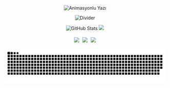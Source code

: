 <!-- README.md -->
<div align="center">
  <img src="https://readme-typing-svg.demolab.com?font=Fira+Code&size=30&duration=3000&pause=1000&color=45D1F7&center=true&vCenter=true&width=500&lines=Merhaba+👋;Ben+Frontend+Geliştiriciyim;React%2C+Next.js+ve+TypeScript;Open+Source+Severim🚀" alt="Animasyonlu Yazı" />

  ![Divider](https://raw.githubusercontent.com/andreasbm/readme/master/assets/lines/colored.png)
  
  <!-- Hareketli GitHub İstatistikleri -->
  <img src="https://github-readme-stats.vercel.app/api?username=(https://github.com/emirhandegirmen)&show_icons=true&theme=radical" alt="GitHub Stats" height="160" />
  <img src="https://github-readme-stats.vercel.app/api/top-langs/?username=(https://github.com/emirhandegirmen)&layout=compact&theme=radical" height="160" />
  
  <!-- Hareketli Teknoloji İkonları -->
  <div style="display: flex; gap: 10px; justify-content: center; margin: 20px 0;">
    <img src="https://img.shields.io/badge/React-20232A?style=for-the-badge&logo=react&logoColor=61DAFB" />
    <img src="https://img.shields.io/badge/Next.js-000000?style=for-the-badge&logo=nextdotjs&logoColor=white" />
    <img src="https://img.shields.io/badge/TypeScript-007ACC?style=for-the-badge&logo=typescript&logoColor=white" />
  </div>
  
  <!-- Wave Animasyonu -->
  <picture>
    <source media="(prefers-color-scheme: dark)" srcset="https://raw.githubusercontent.com/platane/platane/output/github-contribution-grid-snake-dark.svg">
    <source media="(prefers-color-scheme: light)" srcset="https://raw.githubusercontent.com/platane/platane/output/github-contribution-grid-snake.svg">
    <img alt="github-snake" src="https://raw.githubusercontent.com/platane/platane/output/github-contribution-grid-snake.svg">
  </picture>
</div>
